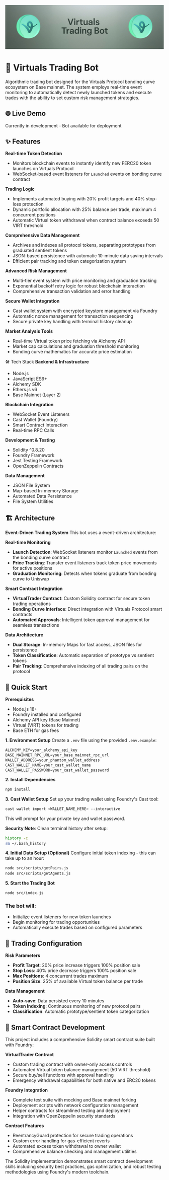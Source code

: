 ![pump display banner](/assets/virtuals_banner.jpeg)

# 🤖 Virtuals Trading Bot
Algorithmic trading bot designed for the Virtuals Protocol bonding curve ecosystem on Base mainnet. The system employs real-time event monitoring to automatically detect newly launched tokens and execute trades with the ability to set custom risk management strategies.

## 🌐 Live Demo
Currently in development - Bot available for deployment

## ✨ Features
**Real-time Token Detection**
- Monitors blockchain events to instantly identify new FERC20 token launches on Virtuals Protocol
- WebSocket-based event listeners for `Launched` events on bonding curve contract

**Trading Logic**
- Implements automated buying with 20% profit targets and 40% stop-loss protection
- Dynamic portfolio allocation with 25% balance per trade, maximum 4 concurrent positions
- Automatic Virtual token withdrawal when contract balance exceeds 50 VIRT threshold

**Comprehensive Data Management**
- Archives and indexes all protocol tokens, separating prototypes from graduated sentient tokens
- JSON-based persistence with automatic 10-minute data saving intervals
- Efficient pair tracking and token categorization system

**Advanced Risk Management**
- Multi-tier event system with price monitoring and graduation tracking
- Exponential backoff retry logic for robust blockchain interaction
- Comprehensive transaction validation and error handling

**Secure Wallet Integration**
- Cast wallet system with encrypted keystore management via Foundry
- Automatic nonce management for transaction sequencing
- Secure private key handling with terminal history cleanup

**Market Analysis Tools**
- Real-time Virtual token price fetching via Alchemy API
- Market cap calculations and graduation threshold monitoring
- Bonding curve mathematics for accurate price estimation

🛠 Tech Stack
**Backend & Infrastructure**
- Node.js
- JavaScript ES6+
- Alchemy SDK
- Ethers.js v6
- Base Mainnet (Layer 2)

**Blockchain Integration**
- WebSocket Event Listeners
- Cast Wallet (Foundry)
- Smart Contract Interaction
- Real-time RPC Calls

**Development & Testing**
- Solidity ^0.8.20
- Foundry Framework
- Jest Testing Framework
- OpenZeppelin Contracts

**Data Management**
- JSON File System
- Map-based In-memory Storage
- Automated Data Persistence
- File System Utilities

## 🏗 Architecture
**Event-Driven Trading System**
This bot uses a event-driven architecture:

**Real-time Monitoring**
- **Launch Detection**: WebSocket listeners monitor `Launched` events from the bonding curve contract
- **Price Tracking**: Transfer event listeners track token price movements for active positions
- **Graduation Monitoring**: Detects when tokens graduate from bonding curve to Uniswap

**Smart Contract Integration**
- **VirtualTrader Contract**: Custom Solidity contract for secure token trading operations
- **Bonding Curve Interface**: Direct integration with Virtuals Protocol smart contracts
- **Automated Approvals**: Intelligent token approval management for seamless transactions

**Data Architecture**
- **Dual Storage**: In-memory Maps for fast access, JSON files for persistence
- **Token Classification**: Automatic separation of prototype vs sentient tokens
- **Pair Tracking**: Comprehensive indexing of all trading pairs on the protocol

## 🚀 Quick Start
**Prerequisites**
- Node.js 18+
- Foundry installed and configured
- Alchemy API key (Base Mainnet)
- Virtual (VIRT) tokens for trading
- Base ETH for gas fees

**1. Environment Setup**
Create a `.env` file using the provided `.env.example`:
```
ALCHEMY_KEY=your_alchemy_api_key
BASE_MAINNET_RPC_URL=your_base_mainnet_rpc_url
WALLET_ADDRESS=your_phantom_wallet_address
CAST_WALLET_NAME=your_cast_wallet_name
CAST_WALLET_PASSWORD=your_cast_wallet_password
```

**2. Install Dependencies**
```bash
npm install
```

**3. Cast Wallet Setup**
Set up your trading wallet using Foundry's Cast tool:
```bash
cast wallet import <WALLET_NAME_HERE> --interactive
```
This will prompt for your private key and wallet password.

**Security Note**: Clean terminal history after setup:
```bash
history -c
rm ~/.bash_history
```

**4. Initial Data Setup (Optional)**
Configure initial token indexing - this can take up to an hour:
```bash
node src/scripts/getPairs.js
node src/scripts/getAgents.js
```

**5. Start the Trading Bot**
```bash
node src/index.js
```

### The bot will:
- Initialize event listeners for new token launches
- Begin monitoring for trading opportunities
- Automatically execute trades based on configured parameters

## 🔧 Trading Configuration
**Risk Parameters**
- **Profit Target**: 20% price increase triggers 100% position sale
- **Stop Loss**: 40% price decrease triggers 100% position sale
- **Max Positions**: 4 concurrent trades maximum
- **Position Size**: 25% of available Virtual token balance per trade

**Data Management**
- **Auto-save**: Data persisted every 10 minutes
- **Token Indexing**: Continuous monitoring of new protocol pairs
- **Classification**: Automatic prototype/sentient token categorization

## 🔧 Smart Contract Development
This project includes a comprehensive Solidity smart contract suite built with Foundry:

**VirtualTrader Contract**
- Custom trading contract with owner-only access controls
- Automated Virtual token balance management (50 VIRT threshold)
- Secure buy/sell functions with approval handling
- Emergency withdrawal capabilities for both native and ERC20 tokens

**Foundry Integration**
- Complete test suite with mocking and Base mainnet forking
- Deployment scripts with network configuration management
- Helper contracts for streamlined testing and deployment
- Integration with OpenZeppelin security standards

**Contract Features**
- ReentrancyGuard protection for secure trading operations
- Custom error handling for gas-efficient reverts
- Automated excess token withdrawal to owner wallet
- Comprehensive balance checking and management utilities

The Solidity implementation demonstrates smart contract development skills including security best practices, gas optimization, and robust testing methodologies using Foundry's modern toolchain.

